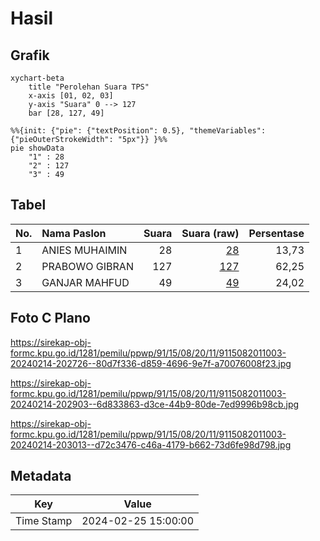 # Hasil

## Grafik

```mermaid
xychart-beta
    title "Perolehan Suara TPS"
    x-axis [01, 02, 03]
    y-axis "Suara" 0 --> 127
    bar [28, 127, 49]
```

```mermaid
%%{init: {"pie": {"textPosition": 0.5}, "themeVariables": {"pieOuterStrokeWidth": "5px"}} }%%
pie showData
    "1" : 28
    "2" : 127
    "3" : 49
```

## Tabel

| No. | Nama Paslon    | Suara | Suara (raw) | Persentase |
|:--- |:-------------- | -----:| -----------:| ----------:|
| 1   | ANIES MUHAIMIN | 28    | [28][p-1]   | 13,73      |
| 2   | PRABOWO GIBRAN | 127   | [127][p-2]  | 62,25      |
| 3   | GANJAR MAHFUD  | 49    | [49][p-3]   | 24,02      |


[p-1]: https://github.com/gigit-pemilu/pemilu-2024-91-papua/blob/main/pilpres/hitung-suara/sub/91-papua/sub/15-waropen/sub/08-urei-faisei/sub/2011-rorisi/sub/003-tps/sub/paslon-1.txt
[p-2]: https://github.com/gigit-pemilu/pemilu-2024-91-papua/blob/main/pilpres/hitung-suara/sub/91-papua/sub/15-waropen/sub/08-urei-faisei/sub/2011-rorisi/sub/003-tps/sub/paslon-2.txt
[p-3]: https://github.com/gigit-pemilu/pemilu-2024-91-papua/blob/main/pilpres/hitung-suara/sub/91-papua/sub/15-waropen/sub/08-urei-faisei/sub/2011-rorisi/sub/003-tps/sub/paslon-3.txt

## Foto C Plano

https://sirekap-obj-formc.kpu.go.id/1281/pemilu/ppwp/91/15/08/20/11/9115082011003-20240214-202726--80d7f336-d859-4696-9e7f-a70076008f23.jpg

https://sirekap-obj-formc.kpu.go.id/1281/pemilu/ppwp/91/15/08/20/11/9115082011003-20240214-202903--6d833863-d3ce-44b9-80de-7ed9996b98cb.jpg

https://sirekap-obj-formc.kpu.go.id/1281/pemilu/ppwp/91/15/08/20/11/9115082011003-20240214-203013--d72c3476-c46a-4179-b662-73d6fe98d798.jpg


## Metadata

| Key        | Value               |
| ---------- | ------------------- |
| Time Stamp | 2024-02-25 15:00:00 |



